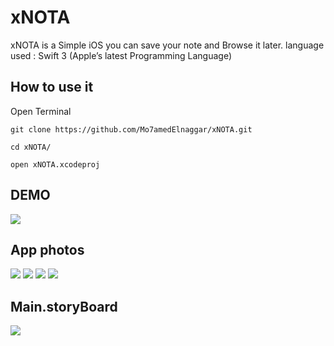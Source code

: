 # xNOTA

xNOTA is a Simple iOS you can save your note and Browse it later.
language used : Swift 3 (Apple’s latest Programming Language)

## How to use it

Open Terminal
```
git clone https://github.com/Mo7amedElnaggar/xNOTA.git
```

```
cd xNOTA/
```

```
open xNOTA.xcodeproj
```

## DEMO
![](https://media.giphy.com/media/hJUWynW3SjzFu/giphy.gif)

## App photos
![](ScreenShot/1.png)
![](ScreenShot/2.png)
![](ScreenShot/3.png)
![](ScreenShot/4.png)


## Main.storyBoard
![](ScreenShot/5.png)
